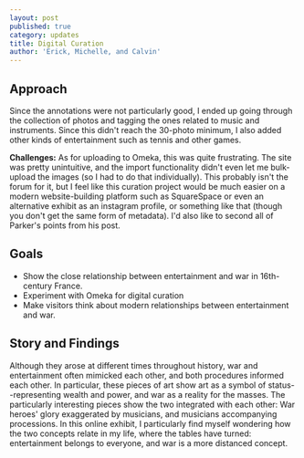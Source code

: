 ```yaml
---
layout: post
published: true
category: updates
title: Digital Curation
author: 'Erick, Michelle, and Calvin'
---
```

## Approach
Since the annotations were not particularly good, I ended up going through the collection of photos and tagging the ones related to music and instruments. Since this didn't reach the 30-photo minimum, I also added other kinds of entertainment such as tennis and other games.

**Challenges:** As for uploading to Omeka, this was quite frustrating. The site was pretty unintuitive, and the import functionality didn't even let me bulk-upload the images (so I had to do that individually). This probably isn't the forum for it, but I feel like this curation project would be much easier on a modern website-building platform such as SquareSpace or even an alternative exhibit as an instagram profile, or something like that (though you don't get the same form of metadata). I'd also like to second all of Parker's points from his post.

## Goals
- Show the close relationship between entertainment and war in 16th-century France.
- Experiment with Omeka for digital curation
- Make visitors think about modern relationships between entertainment and war.

## Story and Findings
Although they arose at different times throughout history, war and entertainment often mimicked each other, and both procedures informed each other. In particular, these pieces of art show art as a symbol of status--representing wealth and power, and war as a reality for the masses. The particularly interesting pieces show the two integrated with each other: War heroes' glory exaggerated by musicians, and musicians accompanying processions. In this online exhibit, I particularly find myself wondering how the two concepts relate in my life, where the tables have turned: entertainment belongs to everyone, and war is a more distanced concept.
